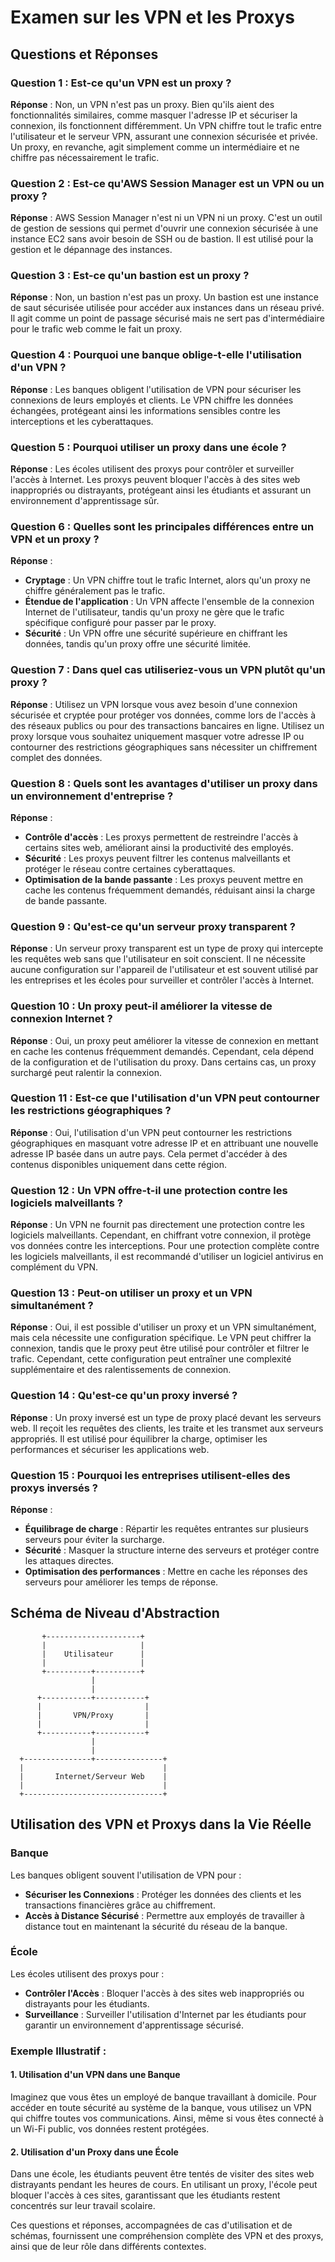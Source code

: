 # Examen sur les VPN et les Proxys

## Questions et Réponses

### Question 1 : Est-ce qu'un VPN est un proxy ?

**Réponse** : Non, un VPN n'est pas un proxy. Bien qu'ils aient des fonctionnalités similaires, comme masquer l'adresse IP et sécuriser la connexion, ils fonctionnent différemment. Un VPN chiffre tout le trafic entre l'utilisateur et le serveur VPN, assurant une connexion sécurisée et privée. Un proxy, en revanche, agit simplement comme un intermédiaire et ne chiffre pas nécessairement le trafic.

### Question 2 : Est-ce qu'AWS Session Manager est un VPN ou un proxy ?

**Réponse** : AWS Session Manager n'est ni un VPN ni un proxy. C'est un outil de gestion de sessions qui permet d'ouvrir une connexion sécurisée à une instance EC2 sans avoir besoin de SSH ou de bastion. Il est utilisé pour la gestion et le dépannage des instances.

### Question 3 : Est-ce qu'un bastion est un proxy ?

**Réponse** : Non, un bastion n'est pas un proxy. Un bastion est une instance de saut sécurisée utilisée pour accéder aux instances dans un réseau privé. Il agit comme un point de passage sécurisé mais ne sert pas d'intermédiaire pour le trafic web comme le fait un proxy.

### Question 4 : Pourquoi une banque oblige-t-elle l'utilisation d'un VPN ?

**Réponse** : Les banques obligent l'utilisation de VPN pour sécuriser les connexions de leurs employés et clients. Le VPN chiffre les données échangées, protégeant ainsi les informations sensibles contre les interceptions et les cyberattaques.

### Question 5 : Pourquoi utiliser un proxy dans une école ?

**Réponse** : Les écoles utilisent des proxys pour contrôler et surveiller l'accès à Internet. Les proxys peuvent bloquer l'accès à des sites web inappropriés ou distrayants, protégeant ainsi les étudiants et assurant un environnement d'apprentissage sûr.

### Question 6 : Quelles sont les principales différences entre un VPN et un proxy ?

**Réponse** :
- **Cryptage** : Un VPN chiffre tout le trafic Internet, alors qu'un proxy ne chiffre généralement pas le trafic.
- **Étendue de l'application** : Un VPN affecte l'ensemble de la connexion Internet de l'utilisateur, tandis qu'un proxy ne gère que le trafic spécifique configuré pour passer par le proxy.
- **Sécurité** : Un VPN offre une sécurité supérieure en chiffrant les données, tandis qu'un proxy offre une sécurité limitée.

### Question 7 : Dans quel cas utiliseriez-vous un VPN plutôt qu'un proxy ?

**Réponse** : Utilisez un VPN lorsque vous avez besoin d'une connexion sécurisée et cryptée pour protéger vos données, comme lors de l'accès à des réseaux publics ou pour des transactions bancaires en ligne. Utilisez un proxy lorsque vous souhaitez uniquement masquer votre adresse IP ou contourner des restrictions géographiques sans nécessiter un chiffrement complet des données.

### Question 8 : Quels sont les avantages d'utiliser un proxy dans un environnement d'entreprise ?

**Réponse** :
- **Contrôle d'accès** : Les proxys permettent de restreindre l'accès à certains sites web, améliorant ainsi la productivité des employés.
- **Sécurité** : Les proxys peuvent filtrer les contenus malveillants et protéger le réseau contre certaines cyberattaques.
- **Optimisation de la bande passante** : Les proxys peuvent mettre en cache les contenus fréquemment demandés, réduisant ainsi la charge de bande passante.

### Question 9 : Qu'est-ce qu'un serveur proxy transparent ?

**Réponse** : Un serveur proxy transparent est un type de proxy qui intercepte les requêtes web sans que l'utilisateur en soit conscient. Il ne nécessite aucune configuration sur l'appareil de l'utilisateur et est souvent utilisé par les entreprises et les écoles pour surveiller et contrôler l'accès à Internet.

### Question 10 : Un proxy peut-il améliorer la vitesse de connexion Internet ?

**Réponse** : Oui, un proxy peut améliorer la vitesse de connexion en mettant en cache les contenus fréquemment demandés. Cependant, cela dépend de la configuration et de l'utilisation du proxy. Dans certains cas, un proxy surchargé peut ralentir la connexion.

### Question 11 : Est-ce que l'utilisation d'un VPN peut contourner les restrictions géographiques ?

**Réponse** : Oui, l'utilisation d'un VPN peut contourner les restrictions géographiques en masquant votre adresse IP et en attribuant une nouvelle adresse IP basée dans un autre pays. Cela permet d'accéder à des contenus disponibles uniquement dans cette région.

### Question 12 : Un VPN offre-t-il une protection contre les logiciels malveillants ?

**Réponse** : Un VPN ne fournit pas directement une protection contre les logiciels malveillants. Cependant, en chiffrant votre connexion, il protège vos données contre les interceptions. Pour une protection complète contre les logiciels malveillants, il est recommandé d'utiliser un logiciel antivirus en complément du VPN.

### Question 13 : Peut-on utiliser un proxy et un VPN simultanément ?

**Réponse** : Oui, il est possible d'utiliser un proxy et un VPN simultanément, mais cela nécessite une configuration spécifique. Le VPN peut chiffrer la connexion, tandis que le proxy peut être utilisé pour contrôler et filtrer le trafic. Cependant, cette configuration peut entraîner une complexité supplémentaire et des ralentissements de connexion.

### Question 14 : Qu'est-ce qu'un proxy inversé ?

**Réponse** : Un proxy inversé est un type de proxy placé devant les serveurs web. Il reçoit les requêtes des clients, les traite et les transmet aux serveurs appropriés. Il est utilisé pour équilibrer la charge, optimiser les performances et sécuriser les applications web.

### Question 15 : Pourquoi les entreprises utilisent-elles des proxys inversés ?

**Réponse** :
- **Équilibrage de charge** : Répartir les requêtes entrantes sur plusieurs serveurs pour éviter la surcharge.
- **Sécurité** : Masquer la structure interne des serveurs et protéger contre les attaques directes.
- **Optimisation des performances** : Mettre en cache les réponses des serveurs pour améliorer les temps de réponse.

## Schéma de Niveau d'Abstraction

```plaintext
       +---------------------+
       |                     |
       |    Utilisateur      |
       |                     |
       +----------+----------+
                  |
                  |
      +-----------+-----------+
      |                       |
      |       VPN/Proxy       |
      |                       |
      +-----------+-----------+
                  |
                  |
  +---------------+---------------+
  |                               |
  |       Internet/Serveur Web    |
  |                               |
  +-------------------------------+
```

## Utilisation des VPN et Proxys dans la Vie Réelle

### Banque

Les banques obligent souvent l'utilisation de VPN pour :
- **Sécuriser les Connexions** : Protéger les données des clients et les transactions financières grâce au chiffrement.
- **Accès à Distance Sécurisé** : Permettre aux employés de travailler à distance tout en maintenant la sécurité du réseau de la banque.

### École

Les écoles utilisent des proxys pour :
- **Contrôler l'Accès** : Bloquer l'accès à des sites web inappropriés ou distrayants pour les étudiants.
- **Surveillance** : Surveiller l'utilisation d'Internet par les étudiants pour garantir un environnement d'apprentissage sécurisé.

### Exemple Illustratif : 

#### 1. Utilisation d'un VPN dans une Banque
Imaginez que vous êtes un employé de banque travaillant à domicile. Pour accéder en toute sécurité au système de la banque, vous utilisez un VPN qui chiffre toutes vos communications. Ainsi, même si vous êtes connecté à un Wi-Fi public, vos données restent protégées.

#### 2. Utilisation d'un Proxy dans une École
Dans une école, les étudiants peuvent être tentés de visiter des sites web distrayants pendant les heures de cours. En utilisant un proxy, l'école peut bloquer l'accès à ces sites, garantissant que les étudiants restent concentrés sur leur travail scolaire.

Ces questions et réponses, accompagnées de cas d'utilisation et de schémas, fournissent une compréhension complète des VPN et des proxys, ainsi que de leur rôle dans différents contextes.
